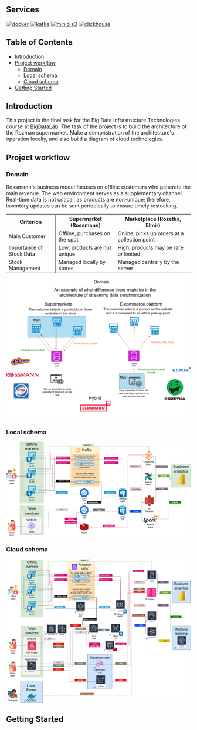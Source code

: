 <!-- omit in toc -->
## Services
[![docker](https://img.shields.io/badge/docker-d6123c?style=for-the-badge&logo=docker&logoColor=white)](#)
[![kafka](https://img.shields.io/badge/kafka-d6123c?style=for-the-badge&logo=apachekafka&logoColor=white)](#)
[![minio s3](https://img.shields.io/badge/minio%20s3-d6123c?style=for-the-badge&logo=minio&logoColor=white)](#)
[![clickhouse](https://img.shields.io/badge/clickhouse-d6123c?style=for-the-badge&logo=clickhouse&logoColor=white)](#)

<!-- omit in toc -->
## Table of Contents
- [Introduction](#introduction)
- [Project workflow](#project-workflow)
  - [Domain](#domain)
  - [Local schema](#local-schema)
  - [Cloud schema](#cloud-schema)
- [Getting Started](#getting-started)

## Introduction
This project is the final task for the Big Data Infrastructure Technologies course at [BigDataLab](https://www.bigdatalab.com.ua/).
The task of the project is to build the architecture of the Rozman supermarket. Make a demonstration of the architecture's operation locally, and also build a diagram of cloud technologies.

## Project workflow
### Domain
Rossmann's business model focuses on offline customers who generate the main revenue. The web environment serves as a supplementary channel. Real-time data is not critical, as products are non-unique; therefore, inventory updates can be sent periodically to ensure timely restocking.
<table>
  <tr>
    <th style="width: 120px; border-right:2px solid grey;">Criterion</th>
    <th>Supermarket (Rossmann)</th>
    <th>Marketplace (Rozetka, Elmir)</th>
  </tr>
  <tr>
    <td style="border-right:2px solid grey;">Main Customer</td>
    <td>Offline, purchases on the spot</td>
    <td>Online, picks up orders at a collection point</td>
  </tr>
  <tr>
    <td style="border-right:2px solid grey;">Importance of Stock Data</td>
    <td>Low: products are not unique</td>
    <td>High: products may be rare or limited</td>
  </tr>
  <tr>
    <td style="border-right:2px solid grey;">Stock Management</td>
    <td>Managed locally by stores</td>
    <td>Managed centrally by the server</td>
  </tr>
</table>

![Domain](images/domain.png)

### Local schema
![Local schema](images/local_schema.png)

### Cloud schema
![Cloud schema](images/cloud_schema.png)

## Getting Started